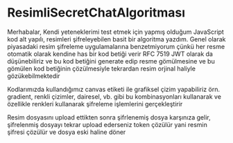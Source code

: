 # ResimliSecretChatAlgoritması

Merhabalar, Kendi yeteneklerimi test etmek için yapmış olduğum JavaScript kod alt yapılı, resimleri şifreleyebilen basit bir algoritma yazdım. Genel olarak piyasadaki resim şifreleme uygulamalarına benzetmiyorum çünkü her resme otomatik olarak kendine has bir kod betiği verir RFC 7519 JWT olarak da düşünebiliriz ve bu kod betiğini generate edip resme gömülmesine ve bu gömülen kod betiğinin çözülmesiyle tekrardan resim orjinal haliyle gözükebilmektedir

Kodlarımızda kullandığımız canvas etiketi ile grafiksel çizim yapabiliriz örn. gradient, renkli çizimler, dairesel, vb. gibi bu kombinasyonları kullanarak ve özellikle renkleri kullanarak şifreleme işlemlerini gerçekleştirir

Resim dosyasını upload ettikten sonra şifrlenemiş dosya karşınıza gelir, şifrelenmiş dosyayı tekrar upload ederseniz token çözülür yani resmin şifresi çözülür ve dosya eski haline döner


